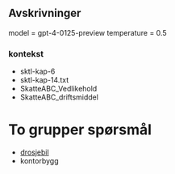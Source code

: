 ## Avskrivninger

model = gpt-4-0125-preview
temperature = 0.5

### kontekst
- sktl-kap-6
- sktl-kap-14.txt
- SkatteABC_Vedlikehold
- SkatteABC_driftsmiddel


# To grupper spørsmål
- [drosjebil](https://github.com/hans-chr-f/ChatGPT-skatterett/blob/main/avskrivninger-drosje.md)
- kontorbygg
